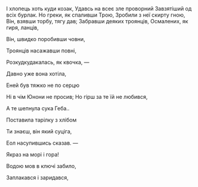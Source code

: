 
І хлопець хоть куди козак,
Удавсь на всеє зле проворний
Завзятіший од всіх бурлак.
Но греки, як спаливши Трою,
Зробили з неї скирту гною,
Він, взявши торбу, тягу дав;
Забравши деяких троянців,
Осмалених, як гиря, ланців,

Він, швидко поробивши човни,

Троянців насажавши повні,


Розкудкудакалась, як квочка, —

Давно уже вона хотіла,


Еней був тяжко не по серцю


Ні в чім Юнони не просив;
Но гірш за те їй не любився,







А те шепнула сука Геба..











Поставила тарілку з хлібом





Ти знаєш, він який суціга,










Еол насупившись сказав. —




















Якраз на морі і гора!

Водою мов в ключі забило,

Заплакався і заридався,

